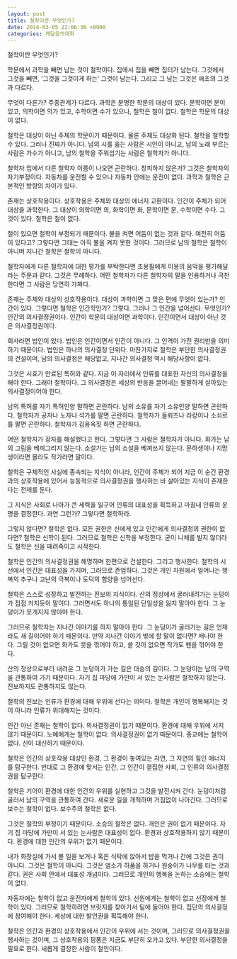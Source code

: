 ```yaml
---
layout: post
title: 철학이란 무엇인가?
date: 2014-03-05 22:06:36 +0900
categories: 깨달음의대화
---
```

  


철학이란 무엇인가? 

  


학문에서 과학을 빼면 남는 것이 철학이다. 집에서 집을 빼면 집터가 남는다. 그것에서 그것을 빼면, ‘그것을 그것이게 하는’ 그것이 남는다. 그리고 그 남는 그것은 애초의 그것과 다르다. 

  


무엇이 다른가? 주종관계가 다르다. 과학은 분명한 학문의 대상이 있다. 문학이면 문이 있고, 의학이면 의가 있고, 수학이면 수가 있으나, 철학은 철이 없다. 철학은 학문의 대상이 없다. 

  


철학은 대상이 아닌 주체의 학문이기 때문이다. 물론 주체도 대상화 된다. 철학을 철학할 수 있다. 그러나 진짜가 아니다. 남의 시를 읊는 사람은 시인이 아니고, 남의 노래 부르는 사람은 가수가 아니고, 남의 철학을 주워섬기는 사람은 철학자가 아니다. 

  


철학자 입에서 다른 철학자 이름이 나오면 곤란하다. 창피하지 않은가? 그것은 철학자의 자기부정이다. 자동차를 운전할 수 있으나 자동차 안에는 운전이 없다. 과학과 철학은 근본적인 방향의 차이가 있다. 

  


존재는 상호작용이다. 상호작용은 주체와 대상의 에너지 교환이다. 인간이 주체가 되어 대상을 과학한다. 그 대상이 의학이면 의, 화학이면 화, 문학이면 문, 수학이면 수다. 그것이 있다. 철학은 철이 없다. 

  


철이 있으면 철학이 부정되기 때문이다. 불을 켜면 어둠이 없는 것과 같다. 여전히 어둠이 있다고? 그렇다면 그대는 아직 불을 켜지 못한 것이다. 그러므로 남의 철학은 철학이 아니며 지나간 철학은 철학이 아니다. 

  


철학자에게 다른 철학자에 대한 평가를 부탁한다면 조용필에게 이용의 음악을 평가해달라는 주문과 같다. 그것은 무례하다. 어떤 철학자가 다른 철학자의 말을 인용하거나 극찬한다면 그 사람은 당연히 가짜다. 

  


존재는 주체와 대상의 상호작용이다. 대상이 과학이면 그 맞은 편에 무엇이 있는가? 인간이 있다. 그렇다면 철학은 인간학인가? 그렇다. 그러나 그 인간을 넘어선다. 무엇인가? 인간의 의사결정권이다. 인간이 학문의 대상이면 과학이다. 인간이면서 대상이 아닌 것은 의사결정권이다. 

  


회사라면 법인이 있다. 법인은 인간이면서 인간이 아니다. 그 인격이 가진 권리만을 의미하기 때문이다. 법인은 하나의 의사결정 단위다. 마찬가지로 철학은 부단한 의사결정권의 건설이며, 남의 의사결정은 해당없고, 지나간 의사결정 역시 해당사항이 없다. 

  


그것은 시효가 만료된 특허와 같다. 지금 이 자리에서 인류를 대표한 자신의 의사결정을 해야 한다. 그래야 철학이다. 그 의사결정은 세상의 반응을 끌어내는 팔팔하게 살아있는 의사결정이어야 한다. 

  


남의 특허를 자기 특허인양 말하면 곤란하다. 남의 소유를 자기 소유인양 말하면 곤란하다. 철학자가 공자나 노자나 석가를 팔면 곤란하다. 철학자가 들뢰즈나 라캉이나 소쇠르를 팔면 곤란하다. 철학자가 김용옥짓 하면 곤란하다. 

  


어떤 철학자가 장자를 해설했다고 한다. 그렇다면 그 사람은 철학자가 아니다. 화가는 남의 그림을 베껴그리지 않는다. 소설가는 남의 소설을 베껴쓰지 않는다. 문하생이나 지망생이라면 몰라도 작가라면 말이다. 

  


철학은 구체적인 사실에 종속되는 지식이 아니라, 인간이 주체가 되어 지금 이 순간 환경과의 상호작용에 있어서 능동적으로 의사결정권을 행사하는 바 살아있는 지식이 존재한다는 전제를 둔다. 

  


그 지식은 사회로 나아가 큰 세력을 일구어 인류의 대표성을 획득하고 마침내 인류의 운명을 결정한다. 과연 그런가? 그렇다면 철학하라. 

  


그렇지 않다면? 철학은 없다. 모든 권한은 신에게 있고 인간에게 의사결정의 권한이 없다면? 철학은 신학이 된다. 그러므로 철학은 신학을 부정한다. 굳이 니체를 빌지 않더라도 철학은 신을 때려죽이고 시작한다. 

  


철학은 인간의 의사결정권을 해명하며 한편으로 건설한다. 그리고 행사한다. 철학의 시선에서 인간은 대표성을 가지며, 그러므로 존엄하다. 그것은 개인 차원에서 일어나는 행복의 추구나 고난의 극복이나 도덕의 함양을 넘어선다. 

  


철학은 스스로 성장하고 발전하는 진보의 지식이다. 산의 정상에서 굴러내려가는 눈덩이가 점점 커지듯이 말이다. 그러면서도 하나의 통일된 단일성을 잃지 말아야 한다. 그 눈덩이가 쪼개지지 않아야 한다. 

  


그러므로 철학자는 지나간 이야기를 하지 말아야 한다. 그 눈덩이가 굴러가는 길은 언제라도 새 길이어야 하기 때문이다. 만약 지나간 이야기 밖에 할 말이 없다면? 떠나야 한다. 그릴 것이 없으면 화가도 붓을 꺾어야 하고, 쓸 것이 없으면 작가도 펜을 꺾어야 한다. 

  


산의 정상으로부터 내려온 그 눈덩이가 가는 길은 대승의 길이다. 그 눈덩이는 남의 구역을 관통하여 가기 때문이다. 자기 집 마당에 가만이 서 있는 눈사람은 철학하지 않는다. 진보하지도 관통하지도 않는다. 

  


철학의 진보는 인류가 환경에 대해 우위에 선다는 의미다. 철학은 개인이 행복해지는 것이 아니라 인류가 위대해지는 것이다. 

  


인간 아닌 존재는 철학이 없다. 의사결정권이 없기 때문이다. 환경에 대해 우위에 서지 않기 때문이다. 노예에게는 철학이 없다. 의사결정권이 없기 때문이다. 종교에는 철학이 없다. 신이 대신하기 때문이다. 

  


철학은 인간의 상호작용 대상인 환경, 그 환경이 놓여있는 자연, 그 자연의 힘인 에너지를 탐구한다. 반대로 그 환경에 맞서는 인간, 그 인간이 결집한 사회, 그 인류의 의사결정권을 탐구한다. 

  


철학은 기어이 환경에 대한 인간의 우위를 실현하고 그것을 발전시켜 간다. 눈덩이처럼 굴러서 남의 구역을 관통하여 간다. 새로운 길을 개척하며 거침없이 나아간다. 그러므로 보수는 철학이 없다. 보수주의 철학은 없다. 

  


그것은 철학의 부정이기 때문이다. 소승의 철학은 없다. 개인은 권이 없기 때문이다. 자기 집 마당에 가만이 서 있는 눈사람은 대표성이 없다. 환경과 상호작용하지 않기 때문이다. 환경에 대한 인간의 우위가 없기 때문이다. 

  


내가 화장실에 가서 볼 일을 보거나 혹은 식탁에 앉아서 밥을 먹거나 간에 그것은 권이 아니다. 그것은 철학이 아니다. 그것은 염소가 하품을 하거나 원숭이가 나무를 타는 것과 같다. 권은 사회 안에서 대표성 개념이다. 그러므로 개인의 행복을 논하는 소승에는 철학이 없다. 

  


자동차에는 철학이 없고 운전자에게 철학이 있다. 선원에게는 철학이 없고 선장에게 철학이 있다. 그러므로 철학하려면 브릿지를 찾아가서 팀에 들어야 한다. 집단의 의사결정에 참여해야 한다. 세상에 대한 발언권을 획득해야 한다. 

  


철학은 인간과 환경의 상호작용에서 인간이 우위에 서는 것이며, 그러므로 의사결정권을 행사하는 것이며, 그 상호작용의 핑퐁은 지금도 부단히 오가고 있다. 부단한 의사결정을 필요로 한다. 새롭게 결정한 사람이 철인이다.